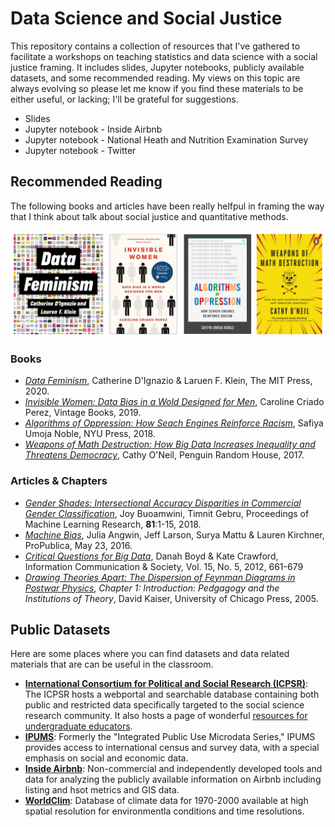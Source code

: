 # Data Science and Social Justice

This repository contains a collection of resources that I've gathered to facilitate a workshops on teaching statistics and data science with a social justice framing.  It includes slides, Jupyter notebooks, publicly available datasets, and some recommended reading.  My views on this topic are always evolving so please let me know if you find these materials to be either useful, or lacking; I'll be grateful for suggestions.

* Slides
* Jupyter notebook - Inside Airbnb
* Jupyter notebook - National Heath and Nutrition Examination Survey
* Jupyter notebook - Twitter

## Recommended Reading

The following books and articles have been really helfpul in framing the way that I think about talk about social justice and quantitative methods.  

![recommended_texts.png](https://github.com/annahaensch/DataAndSocialJustice/blob/main/Figures/recommended_texts.png?raw=true)

### Books

* [_Data Feminism_](https://data-feminism.mitpress.mit.edu/), Catherine D'Ignazio & Laruen F. Klein, The MIT Press, 2020.
* [_Invisible Women: Data Bias in a Wold Designed for Men_](https://carolinecriadoperez.com/book/invisible-women/), Caroline Criado Perez, Vintage Books, 2019.
* [_Algorithms of Oppression: How Seach Engines Reinforce Racism_](https://nyupress.org/9781479837243/algorithms-of-oppression/), Safiya Umoja Noble, NYU Press, 2018.
* [_Weapons of Math Destruction: How Big Data Increases Inequality and Threatens Democracy_](https://www.penguinrandomhouse.com/books/241363/weapons-of-math-destruction-by-cathy-oneil/), Cathy O'Neil, Penguin Random House, 2017.

### Articles & Chapters

* [_Gender Shades: Intersectional Accuracy Disparities in
Commercial Gender Classification_](http://proceedings.mlr.press/v81/buolamwini18a/buolamwini18a.pdf), Joy Buoamwini, Timnit Gebru, Proceedings of Machine Learning Research, __81__:1-15, 2018.
* [_Machine Bias_](https://www.propublica.org/article/machine-bias-risk-assessments-in-criminal-sentencing), Julia Angwin, Jeff Larson, Surya Mattu & Lauren Kirchner, ProPublica, May 23, 2016.
* [_Critical Questions for Big Data_](https://people.cs.kuleuven.be/~bettina.berendt/teaching/ViennaDH15/boyd_crawford_2012.pdf), Danah Boyd & Kate Crawford, Information Communication & Society, Vol. 15, No. 5, 2012, 661-679
* [_Drawing Theories Apart: The Dispersion of Feynman Diagrams in Postwar Physics_](), _Chapter 1: Introduction: Pedgagogy and the Institutions of Theory_, David Kaiser, University of Chicago Press, 2005.

## Public Datasets

Here are some places where you can find datasets and data related materials that are can be useful in the classroom.

* [__International Consortium for Political and Social Research (ICPSR)__](https://www.icpsr.umich.edu/web/pages/): The ICPSR hosts a webportal and searchable database containing both public and restricted data specifically targeted to the social science research community.  It also hosts a page of wonderful [resources for undergraduate educators](https://www.icpsr.umich.edu/web/pages/instructors/teacher-resources.html).
* [__IPUMS__](https://ipums.org/): Formerly the "Integrated Public Use Microdata Series," IPUMS provides access to international census and survey data, with a special emphasis on social and economic data.
* [__Inside Airbnb__](http://insideairbnb.com/): Non-commercial and independently developed tools and data for analyzing the publicly available information on Airbnb including listing and hsot metrics and GIS data.
* [__WorldClim__](https://www.worldclim.org/data/worldclim21.html): Database of climate data for 1970-2000 available at high spatial resolution for environmentla conditions and time resolutions.

